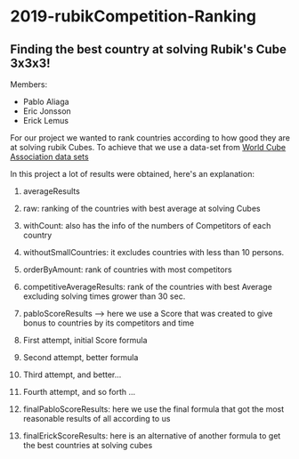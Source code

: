 # 2019-rubikCompetition-Ranking
## Finding the best country at solving Rubik's Cube 3x3x3!

Members:

* Pablo Aliaga
* Eric Jonsson
* Erick Lemus

For our project we wanted to rank countries according to how good they are at solving rubik Cubes.
To achieve that we use a data-set from [World Cube Association data sets](https://www.worldcubeassociation.org/results/misc/export.html)

In this project a lot of results were obtained, here's an explanation:

1. averageResults
  1. raw: ranking of the countries with best average at solving Cubes
  2. withCount: also has the info of the numbers of Competitors of each country
  3. withoutSmallCountries: it excludes countries with less than 10 persons.

2. orderByAmount: rank of countries with most competitors
3. competitiveAverageResults: rank of the countries with best Average excluding solving times grower than 30 sec.
4. pabloScoreResults --> here we use a Score that was created to give bonus to countries by its competitors and time
  1. First attempt, initial Score formula
  2. Second attempt, better formula
  3. Third attempt, and better...
  4. Fourth attempt, and so forth ...

5. finalPabloScoreResults: here we use the final formula that got the most reasonable results of all according to us
6. finalErickScoreResults: here is an alternative of another formula to get the best countries at solving cubes

